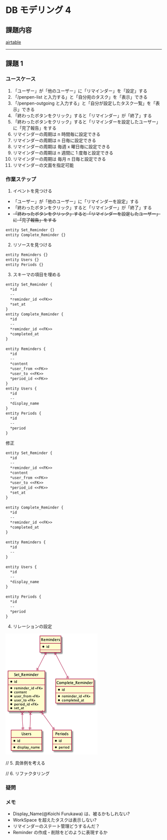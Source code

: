 # DB モデリング 4

## 課題内容

[airtable](https://airtable.com/tblTnXBXFOYJ0J7lZ/viwyi8muFtWUlhNKG/reckOBNlLbwf5m8ut?blocks=hide)

---

## 課題 1

### ユースケース

1. 「ユーザー」が「他のユーザー」に「リマインダー」を「設定」する
2. 「/penpen-list と入力する」と「自分宛のタスク」を「表示」できる
3. 「/penpen-outgoing と入力する」と「自分が設定したタスク一覧」を「表示」できる
4. 「終わったボタンをクリック」すると「リマインダー」が「終了」する
5. 「終わったボタンをクリック」すると「リマインダーを設定したユーザー」に「完了報告」をする
6. リマインダーの周期は n 時間毎に設定できる
7. リマインダーの周期は n 日毎に設定できる
8. リマインダーの周期は 毎週 x 曜日毎に設定できる
9. リマインダーの周期は n 週間に 1 度毎と設定できる
10. リマインダーの周期は 毎月 n 日毎と設定できる
11. リマインダーの文面を指定可能

### 作業ステップ

1. イベントを見つける

- 「ユーザー」が「他のユーザー」に「リマインダーを設定」する
- 「終わったボタンをクリック」すると「リマインダー」が「終了」する
- ~~「終わったボタンをクリック」すると「リマインダーを設定したユーザー」に「完了報告」をする~~

```wsd
entity Set_Reminder {}
entity Complete_Reminder {}
```

2. リソースを見つける

```wsd
entity Reminders {}
entity Users {}
entity Periods {}
```

3. スキーマの項目を埋める

```wsd
entity Set_Reminder {
  *id
  --
  *reminder_id <<FK>>
  *set_at
}
entity Complete_Reminder {
  *id
  --
  *reminder_id <<FK>>
  *completed_at
}

entity Reminders {
  *id
  --
  *content
  *user_from <<FK>>
  *user_to <<FK>>
  *period_id <<FK>>
}
entity Users {
  *id
  --
  *display_name
}
entity Periods {
  *id
  --
  *period
}
```

修正

```wsd
entity Set_Reminder {
  *id
  --
  *reminder_id <<FK>>
  *content
  *user_from <<FK>>
  *user_to <<FK>>
  *period_id <<FK>>
  *set_at
}

entity Complete_Reminder {
  *id
  --
  *reminder_id <<FK>>
  *completed_at
}

entity Reminders {
  *id
  --
}

entity Users {
  *id
  --
  *display_name
}

entity Periods {
  *id
  --
  *period
}
```

4. リレーションの設定

![database-design-1](./db/database-design-1.png)

// 5. 具体例を考える

// 6. リファクタリング

### 疑問

### メモ

- Display_Name(@Koichi Furukawa) は、被るかもしれない?
- WorkSpace を超えたタスクは表示しない?
- リマインダーのステート管理どうするんだ？
- Reminder の作成・削除をどのように表現するか
